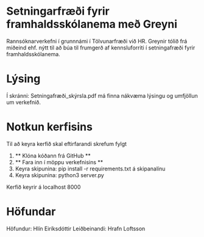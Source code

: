 # Setningarfræði fyrir framhaldsskólanema með Greyni

Rannsóknarverkefni í grunnnámi í Tölvunarfræði við HR. Greynir tólið frá miðeind ehf. nýtt til að búa til frumgerð af kennsluforriti í setningafræði fyrir framhaldsskólanema.

# Lýsing

Í skránni: Setningafræði_skýrsla.pdf má finna nákvæma lýsingu og umfjöllun um verkefnið.

# Notkun kerfisins

Til að keyra kerfið skal eftirfarandi skrefum fylgt

1. ** Klóna kóðann frá GitHub **
2. ** Fara inn í möppu verkefnisins **
3. Keyra skipunina: pip install -r requirements.txt á skipanalínu
4. Keyra skipunina: python3 server.py

Kerfið keyrir á localhost 8000

# Höfundar

Höfundur: Hlín Eiríksdóttir
Leiðbeinandi: Hrafn Loftsson

